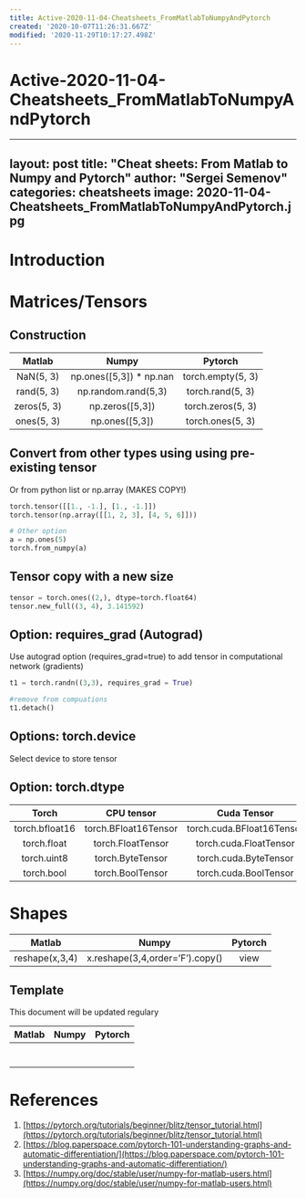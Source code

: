 ```yaml
---
title: Active-2020-11-04-Cheatsheets_FromMatlabToNumpyAndPytorch
created: '2020-10-07T11:26:31.667Z'
modified: '2020-11-29T10:17:27.498Z'
---
```


# Active-2020-11-04-Cheatsheets_FromMatlabToNumpyAndPytorch

---
layout: post
title: "Cheat sheets: From Matlab to Numpy and Pytorch"
author: "Sergei Semenov"
categories: cheatsheets
image: 2020-11-04-Cheatsheets_FromMatlabToNumpyAndPytorch.jpg
---
# Introduction

# Matrices/Tensors
## Construction

| Matlab  	|  Numpy 	|  Pytorch 	|
|:-:	|:-:	|:-:	|
| NaN(5, 3)	 | np.ones([5,3]) * np.nan | torch.empty(5, 3)	|
| rand(5, 3) |  np.random.rand(5,3) 	| torch.rand(5, 3)	|
| zeros(5, 3)	|  np.zeros([5,3]) 	| torch.zeros(5, 3)	|
| ones(5, 3) |  np.ones([5,3]) 	| torch.ones(5, 3)	|

## Convert from other types using using pre-existing tensor
Or from python list or np.array (MAKES COPY!)
```python
torch.tensor([[1., -1.], [1., -1.]])
torch.tensor(np.array([[1, 2, 3], [4, 5, 6]]))

# Other option
a = np.ones(5)
torch.from_numpy(a)
```

## Tensor copy with a new size 
```python
tensor = torch.ones((2,), dtype=torch.float64)
tensor.new_full((3, 4), 3.141592)
```

## Option: requires_grad (Autograd)
Use autograd option (requires_grad=true) to add tensor in computational network 
(gradients)
```python
t1 = torch.randn((3,3), requires_grad = True) 

#remove from compuations 
t1.detach()
```

## Options: torch.device

Select device to store tensor

## Option: torch.dtype

| Torch  	|  CPU tensor 	|  Cuda Tensor 	|
|:-:	|:-:	|:-:	|
| torch.bfloat16 | torch.BFloat16Tensor	| torch.cuda.BFloat16Tensor	|
| torch.float | torch.FloatTensor | torch.cuda.FloatTensor |
| torch.uint8 | torch.ByteTensor | torch.cuda.ByteTensor |
| torch.bool | torch.BoolTensor | torch.cuda.BoolTensor |

# Shapes
| Matlab  	|  Numpy 	|  Pytorch 	|
|:-:	|:-:	|:-:	|
| reshape(x,3,4)	|  x.reshape(3,4,order=’F’).copy()  	| view  	|



## Template
This document will be updated regulary

| Matlab  	|  Numpy 	|  Pytorch 	|
|:-:	|:-:	|:-:	|
|   	|   	|   	|
|   	|   	|   	|
|   	|   	|   	|
|   	|   	|   	|
|   	|   	|   	|
|   	|   	|   	|
|   	|   	|   	|


# References
1. [https://pytorch.org/tutorials/beginner/blitz/tensor_tutorial.html](https://pytorch.org/tutorials/beginner/blitz/tensor_tutorial.html)
2. [https://blog.paperspace.com/pytorch-101-understanding-graphs-and-automatic-differentiation/](https://blog.paperspace.com/pytorch-101-understanding-graphs-and-automatic-differentiation/)
3. [https://numpy.org/doc/stable/user/numpy-for-matlab-users.html](https://numpy.org/doc/stable/user/numpy-for-matlab-users.html)

